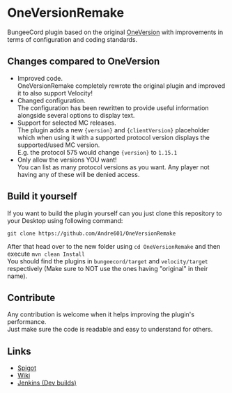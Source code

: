 [OneVersion]: https://github.com/johnnywoof/OneVersion
[Spigot]: https://spigotmc.org/resources/71727/
[Wiki]: https://github.com/Andre601/OneVersionRemake/wiki
[Jenkins]: https://ci.codemc.io/view/Author/job/Andre601/job/OneVersionRemake/

# OneVersionRemake
BungeeCord plugin based on the original [OneVersion] with improvements in terms of configuration and coding standards.

## Changes compared to OneVersion
- Improved code.  
OneVersionRemake completely rewrote the original plugin and improved it to also support Velocity!
- Changed configuration.  
The configuration has been rewritten to provide useful information alongside several options to display text.
- Support for selected MC releases.  
The plugin adds a new `{version}` and `{clientVersion}` placeholder which when using it with a supported protocol version displays the supported/used MC version.  
E.g. the protocol 575 would change `{version}` to `1.15.1`
- Only allow the versions YOU want!  
You can list as many protocol versions as you want. Any player not having any of these will be denied access.

## Build it yourself
If you want to build the plugin yourself can you just clone this repository to your Desktop using following command:  
```
git clone https://github.com/Andre601/OneVersionRemake
```

After that head over to the new folder using `cd OneVersionRemake` and then execute `mvn clean Install`  
You should find the plugins in `bungeecord/target` and `velocity/target` respectively (Make sure to NOT use the ones having "original" in their name).

## Contribute
Any contribution is welcome when it helps improving the plugin's performance.  
Just make sure the code is readable and easy to understand for others.

## Links
- [Spigot]
- [Wiki]
- [Jenkins (Dev builds)][Jenkins]
